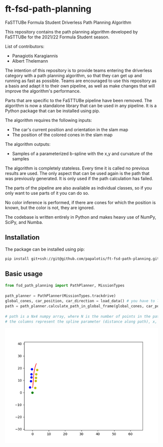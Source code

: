 # ft-fsd-path-planning

FaSTTUBe Formula Student Driverless Path Planning Algorithm

This repository contains the path planning algorithm developed by FaSTTUBe for the 2021/22 Formula Student season.

List of contributors:

- Panagiotis Karagiannis
- Albert Thelemann

The intention of this repository is to provide teams entering the driverless category with a path planning algorithm, so that they can get up and running as fast as possible. Teams are encouraged to use this repository as a basis and adapt it to their own pipeline, as well as make changes that will improve the algorithm's performance.

Parts that are specific to the FaSTTUBe pipeline have been removed. The algorithm is now a standalone library that can be used in any pipeline. It is a Python package that can be installed using pip.

The algorithm requires the following inputs:

- The car's current position and orientation in the slam map
- The position of the colored cones in the slam map

The algorithm outputs:

- Samples of a parameterized b-spline with the x,y and curvature of the samples

The algorithm is completely stateless. Every time it is called no previous results are
used. The only aspect that can be used again is the path that was previously generated.
It is only used if the path calculation has failed.

The parts of the pipeline are also available as individual classes, so if you only
want to use parts of it you can do so.

No color inference is performed, if there are cones for which the position is known, but the color is not, they are ignored.

The codebase is written entirely in Python and makes heavy use of NumPy, SciPy, and Numba.

## Installation

The package can be installed using pip:

```bash
pip install git+ssh://git@github.com/papalotis/ft-fsd-path-planning.git
```

## Basic usage

```python
from fsd_path_planning import PathPlanner, MissionTypes

path_planner = PathPlanner(MissionTypes.trackdrive)
global_cones, car_position, car_direction = load_data() # you have to load/get the data, this is just an example
path = path_planner.calculate_path_in_global_frame(global_cones, car_position, car_direction)

# path is a Nx4 numpy array, where N is the number of points in the path
# the columns represent the spline parameter (distance along path), x, y and path curvature

```

![An animation demoing the path planning algorithm](animation.gif)
